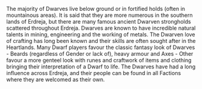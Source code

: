 The majority of Dwarves live below ground or in fortified holds (often in mountainous areas). It is said that they are more numerous in the southern lands of Erdreja, but there are many famous ancient Dwarven strongholds scattered throughout Erdreja. Dwarves are known to have incredible natural talents in mining, engineering and the working of metals. The Dwarven love of crafting has long been known and their skills are often sought after in the Heartlands. Many Dwarf players favour the classic fantasy look of Dwarves - Beards (regardless of Gender or lack of), heavy armour and Axes - Other favour a more genteel look with runes and craftwork of items and clothing bringing their interpretation of a Dwarf to life. The Dwarves have had a long influence across Erdreja, and their people can be found in all Factions where they are welcomed as their own.